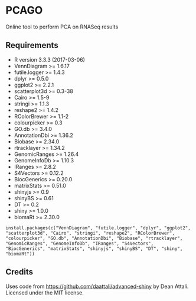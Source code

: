 # PCAGO

Online tool to perform PCA on RNASeq results

## Requirements

* R version 3.3.3 (2017-03-06)
* VennDiagram >= 1.6.17
* futile.logger >= 1.4.3
* dplyr >= 0.5.0
* ggplot2 >= 2.2.1
* scatterplot3d >= 0.3-38
* Cairo >= 1.5-9
* stringi >= 1.1.3
* reshape2 >= 1.4.2
* RColorBrewer >= 1.1-2
* colourpicker >= 0.3
* GO.db >= 3.4.0
* AnnotationDbi >= 1.36.2
* Biobase >= 2.34.0
* rtracklayer >= 1.34.2
* GenomicRanges >= 1.26.4
* GenomeInfoDb >= 1.10.3
* IRanges >= 2.8.2
* S4Vectors >= 0.12.2
* BiocGenerics >= 0.20.0
* matrixStats >= 0.51.0
* shinyjs >= 0.9
* shinyBS >= 0.61
* DT >= 0.2
* shiny >= 1.0.0
* biomaRt >= 2.30.0

`install.packages(c("VennDiagram", "futile.logger", "dplyr", "ggplot2", "scatterplot3d", "Cairo", "stringi", "reshape2", "RColorBrewer", "colourpicker", "GO.db", "AnnotationDbi", "Biobase", "rtracklayer", "GenomicRanges", "GenomeInfoDb", "IRanges", "S4Vectors", "BiocGenerics", "matrixStats", "shinyjs", "shinyBS", "DT", "shiny", "biomaRt"))`

## Credits

Uses code from https://github.com/daattali/advanced-shiny by Dean Attali. Licensed under the MIT license.
